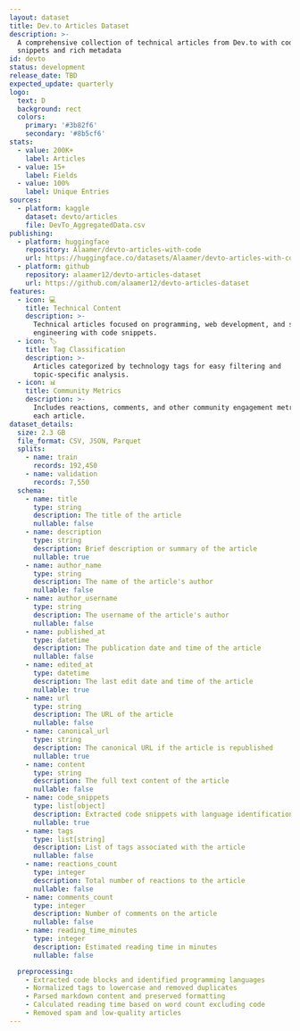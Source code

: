 ```yaml
---
layout: dataset
title: Dev.to Articles Dataset
description: >-
  A comprehensive collection of technical articles from Dev.to with code
  snippets and rich metadata
id: devto
status: development
release_date: TBD
expected_update: quarterly
logo:
  text: D
  background: rect
  colors:
    primary: '#3b82f6'
    secondary: '#8b5cf6'
stats:
  - value: 200K+
    label: Articles
  - value: 15+
    label: Fields
  - value: 100%
    label: Unique Entries
sources:
  - platform: kaggle
    dataset: devto/articles
    file: DevTo_AggregatedData.csv
publishing:
  - platform: huggingface
    repository: Alaamer/devto-articles-with-code
    url: https://huggingface.co/datasets/Alaamer/devto-articles-with-code
  - platform: github
    repository: alaamer12/devto-articles-dataset
    url: https://github.com/alaamer12/devto-articles-dataset
features:
  - icon: 💻
    title: Technical Content
    description: >-
      Technical articles focused on programming, web development, and software
      engineering with code snippets.
  - icon: 🏷️
    title: Tag Classification
    description: >-
      Articles categorized by technology tags for easy filtering and
      topic-specific analysis.
  - icon: 📊
    title: Community Metrics
    description: >-
      Includes reactions, comments, and other community engagement metrics for
      each article.
dataset_details:
  size: 2.3 GB
  file_format: CSV, JSON, Parquet
  splits:
    - name: train
      records: 192,450
    - name: validation
      records: 7,550
  schema:
    - name: title
      type: string
      description: The title of the article
      nullable: false
    - name: description
      type: string
      description: Brief description or summary of the article
      nullable: true
    - name: author_name
      type: string
      description: The name of the article's author
      nullable: false
    - name: author_username
      type: string
      description: The username of the article's author
      nullable: false
    - name: published_at
      type: datetime
      description: The publication date and time of the article
      nullable: false
    - name: edited_at
      type: datetime
      description: The last edit date and time of the article
      nullable: true
    - name: url
      type: string
      description: The URL of the article
      nullable: false
    - name: canonical_url
      type: string
      description: The canonical URL if the article is republished
      nullable: true
    - name: content
      type: string
      description: The full text content of the article
      nullable: false
    - name: code_snippets
      type: list[object]
      description: Extracted code snippets with language identification
      nullable: true
    - name: tags
      type: list[string]
      description: List of tags associated with the article
      nullable: false
    - name: reactions_count
      type: integer
      description: Total number of reactions to the article
      nullable: false
    - name: comments_count
      type: integer
      description: Number of comments on the article
      nullable: false
    - name: reading_time_minutes
      type: integer
      description: Estimated reading time in minutes
      nullable: false

  preprocessing:
    - Extracted code blocks and identified programming languages
    - Normalized tags to lowercase and removed duplicates
    - Parsed markdown content and preserved formatting
    - Calculated reading time based on word count excluding code
    - Removed spam and low-quality articles
---
```

